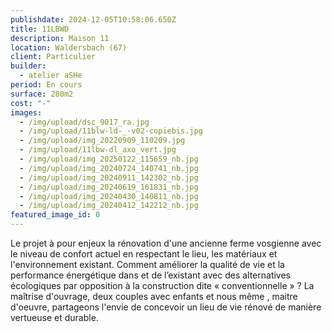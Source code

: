 ```yaml
---
publishdate: 2024-12-05T10:58:06.650Z
title: 11LBWD
description: Maison 11
location: Waldersbach (67)
client: Particulier
builder:
  - atelier aSHe
period: En cours
surface: 280m2
cost: "-"
images:
  - /img/upload/dsc_9017_ra.jpg
  - /img/upload/11blw-ld-_-v02-copiebis.jpg
  - /img/upload/img_20220909_110209.jpg
  - /img/upload/11lbw-dl_axo_vert.jpg
  - /img/upload/img_20250122_115659_nb.jpg
  - /img/upload/img_20240724_140741_nb.jpg
  - /img/upload/img_20240911_142302_nb.jpg
  - /img/upload/img_20240619_161831_nb.jpg
  - /img/upload/img_20240430_140811_nb.jpg
  - /img/upload/img_20240412_142212_nb.jpg
featured_image_id: 0
---
```

Le projet à pour enjeux la rénovation d'une ancienne ferme vosgienne avec le niveau de confort actuel en respectant le lieu, les matériaux et l'environnement existant. Comment améliorer la qualité de vie et la performance énergétique dans et de l’existant avec des alternatives écologiques par opposition à la construction dite « conventionnelle » ? La maîtrise d'ouvrage, deux couples avec enfants et nous même , maitre d'oeuvre, partageons l'envie de concevoir un lieu de vie rénové  de manière vertueuse et durable.